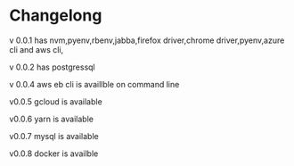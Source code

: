 
# Changelong
v 0.0.1
has nvm,pyenv,rbenv,jabba,firefox driver,chrome driver,pyenv,azure cli and aws cli,

v 0.0.2
has postgressql

v 0.0.4
aws eb cli is availlble on command line

v0.0.5
gcloud is available

v0.0.6
yarn is available

v0.0.7
mysql is available

v0.0.8
docker is availble
